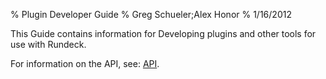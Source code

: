 % Plugin Developer Guide
% Greg Schueler;Alex Honor
% 1/16/2012

This Guide contains information for Developing plugins and other tools for use with Rundeck.

For information on the API, see: [API](/api/rundeck-api.md).